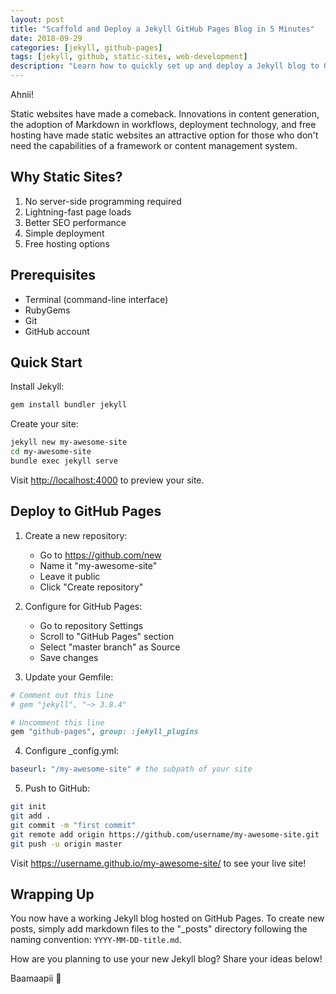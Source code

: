 ```yaml
---
layout: post
title: "Scaffold and Deploy a Jekyll GitHub Pages Blog in 5 Minutes"
date: 2018-09-29
categories: [jekyll, github-pages]
tags: [jekyll, github, static-sites, web-development]
description: "Learn how to quickly set up and deploy a Jekyll blog to GitHub Pages, with step-by-step instructions for beginners."
---
```


Ahnii!

Static websites have made a comeback. Innovations in content generation, the adoption of Markdown in workflows, deployment technology, and free hosting have made static websites an attractive option for those who don't need the capabilities of a framework or content management system.

## Why Static Sites?

1. No server-side programming required
2. Lightning-fast page loads
3. Better SEO performance
4. Simple deployment
5. Free hosting options

## Prerequisites

- Terminal (command-line interface)
- RubyGems
- Git
- GitHub account

## Quick Start

Install Jekyll:

```bash
gem install bundler jekyll
```

Create your site:

```bash
jekyll new my-awesome-site
cd my-awesome-site
bundle exec jekyll serve
```

Visit <http://localhost:4000> to preview your site.

## Deploy to GitHub Pages

1. Create a new repository:
   - Go to <https://github.com/new>
   - Name it "my-awesome-site"
   - Leave it public
   - Click "Create repository"

2. Configure for GitHub Pages:
   - Go to repository Settings
   - Scroll to "GitHub Pages" section
   - Select "master branch" as Source
   - Save changes

3. Update your Gemfile:

```ruby
# Comment out this line
# gem "jekyll", "~> 3.8.4"

# Uncomment this line
gem "github-pages", group: :jekyll_plugins
```

4. Configure _config.yml:

```yaml
baseurl: "/my-awesome-site" # the subpath of your site
```

5. Push to GitHub:

```bash
git init
git add .
git commit -m "first commit"
git remote add origin https://github.com/username/my-awesome-site.git
git push -u origin master
```

Visit <https://username.github.io/my-awesome-site/> to see your live site!

## Wrapping Up

You now have a working Jekyll blog hosted on GitHub Pages. To create new posts, simply add markdown files to the "_posts" directory following the naming convention: `YYYY-MM-DD-title.md`.

How are you planning to use your new Jekyll blog? Share your ideas below!

Baamaapii 👋
